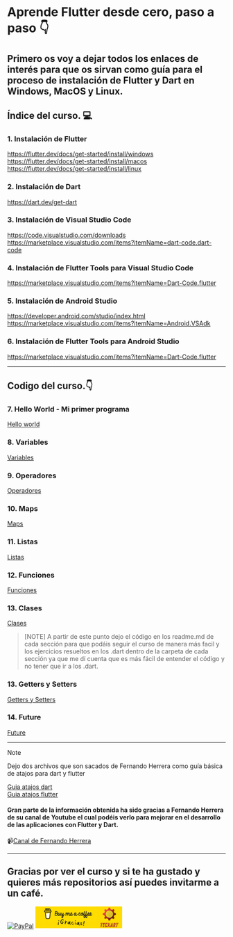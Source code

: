 # Aprende Flutter desde cero, paso a paso :point_down:

## Primero os voy a dejar todos los enlaces de interés para que os sirvan como guía para el proceso de instalación de Flutter y Dart en Windows, MacOS y Linux.


## Índice del curso. :computer:


### 1. Instalación de Flutter
https://flutter.dev/docs/get-started/install/windows
https://flutter.dev/docs/get-started/install/macos
https://flutter.dev/docs/get-started/install/linux

### 2. Instalación de Dart
https://dart.dev/get-dart

### 3. Instalación de Visual Studio Code
https://code.visualstudio.com/downloads
https://marketplace.visualstudio.com/items?itemName=dart-code.dart-code

### 4. Instalación de Flutter Tools para Visual Studio Code
https://marketplace.visualstudio.com/items?itemName=Dart-Code.flutter

### 5. Instalación de Android Studio
https://developer.android.com/studio/index.html
https://marketplace.visualstudio.com/items?itemName=Android.VSAdk

### 6. Instalación de Flutter Tools para Android Studio
https://marketplace.visualstudio.com/items?itemName=Dart-Code.flutter

---

## Codigo del curso.:point_down:

### 7. Hello World - Mi primer programa
[Hello world](Codigo/Readme.md#hello-world)

### 8. Variables
[Variables](Codigo/Variables/Readme.md)

### 9. Operadores
[Operadores](Codigo/Operadores/Readme.md)

### 10. Maps
[Maps](Codigo/Maps/Readme.md)

### 11. Listas
[Listas](Codigo/list_iterables_sets/Readme.md)

### 12. Funciones
[Funciones](Codigo/Funciones/Readme.md)

### 13. Clases
[Clases](Codigo/Clases/Readme.md)

>[NOTE]
>A partir de este punto dejo el código en los readme.md de cada sección para que podáis seguir el curso de manera más facil y los ejercicios resueltos en los .dart dentro de la carpeta de cada sección ya que me dí cuenta que es más fácil de entender el código y no tener que ir a los .dart.

### 13. Getters y Setters
[Getters y Setters](Codigo/Getters_Setters/Readme.md)

### 14. Future
[Future](Codigo/Future/Readme.md)








---

>[!NOTE]
>Dejo dos archivos que son sacados de Fernando Herrera como guía básica de atajos para dart y flutter

[Guia atajos dart](Media/dart_guia_atajos.pdf)<br>
[Guia atajos flutter](Media/flutter_guia_atajos.pdf)<br>

#### Gran parte de la información obtenida ha sido gracias a Fernando Herrera de su canal de Youtube el cual podéis verlo para mejorar en el desarrollo de las aplicaciones con Flutter y Dart.

:video_camera:[Canal de Fernando Herrera](https://www.youtube.com/@fernando_her85)

---
## Gracias por ver el curso y si te ha gustado y quieres más repositorios así puedes invitarme a un café.

[![PayPal](https://img.shields.io/badge/PayPal-00457C?style=for-the-badge&logo=paypal&logoColor=white)](https://paypal.me/jfmpkiko) 
[![Butmeacoffee](https://github.com/tecxion/TecXion/blob/main/Media/cafe1.png)](https://coff.ee/tecxart)